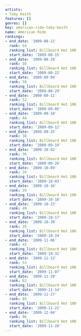 ```yaml
---
artists:
- Toby Keith
features: []
genres: []
key: american-ride-toby-keith
name: American Ride
rankings:
- end_date: '2009-08-21'
  rank: 54
  ranking_list: Billboard Hot 100
  start_date: '2009-08-15'
- end_date: '2009-08-28'
  rank: 58
  ranking_list: Billboard Hot 100
  start_date: '2009-08-22'
- end_date: '2009-09-04'
  rank: 58
  ranking_list: Billboard Hot 100
  start_date: '2009-08-29'
- end_date: '2009-09-11'
  rank: 52
  ranking_list: Billboard Hot 100
  start_date: '2009-09-05'
- end_date: '2009-09-18'
  rank: 44
  ranking_list: Billboard Hot 100
  start_date: '2009-09-12'
- end_date: '2009-09-25'
  rank: 38
  ranking_list: Billboard Hot 100
  start_date: '2009-09-19'
- end_date: '2009-10-02'
  rank: 36
  ranking_list: Billboard Hot 100
  start_date: '2009-09-26'
- end_date: '2009-10-09'
  rank: 39
  ranking_list: Billboard Hot 100
  start_date: '2009-10-03'
- end_date: '2009-10-16'
  rank: 39
  ranking_list: Billboard Hot 100
  start_date: '2009-10-10'
- end_date: '2009-10-23'
  rank: 40
  ranking_list: Billboard Hot 100
  start_date: '2009-10-17'
- end_date: '2009-10-30'
  rank: 35
  ranking_list: Billboard Hot 100
  start_date: '2009-10-24'
- end_date: '2009-11-06'
  rank: 42
  ranking_list: Billboard Hot 100
  start_date: '2009-10-31'
- end_date: '2009-11-13'
  rank: 53
  ranking_list: Billboard Hot 100
  start_date: '2009-11-07'
- end_date: '2009-11-20'
  rank: 62
  ranking_list: Billboard Hot 100
  start_date: '2009-11-14'
- end_date: '2009-11-27'
  rank: 85
  ranking_list: Billboard Hot 100
  start_date: '2009-11-21'
- end_date: '2009-12-04'
  rank: 96
  ranking_list: Billboard Hot 100
  start_date: '2009-11-28'
---
```


